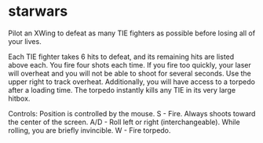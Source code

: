 # starwars

Pilot an XWing to defeat as many TIE fighters as possible before losing all of your lives.

Each TIE fighter takes 6 hits to defeat, and its remaining hits are listed above each. You fire four shots each time.
If you fire too quickly, your laser will overheat and you will not be able to shoot for several seconds. 
Use the upper right to track overheat.
Additionally, you will have access to a torpedo after a loading time. The torpedo instantly kills any TIE in its
very large hitbox.

Controls:
Position is controlled by the mouse.
S - Fire. Always shoots toward the center of the screen.
A/D - Roll left or right (interchangeable). While rolling, you are briefly invincible.
W - Fire torpedo.
